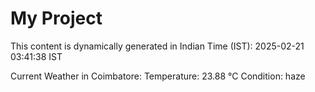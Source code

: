 # My Project

This content is dynamically generated in Indian Time (IST): 2025-02-21 03:41:38 IST


Current Weather in Coimbatore:
Temperature: 23.88 °C
Condition: haze
